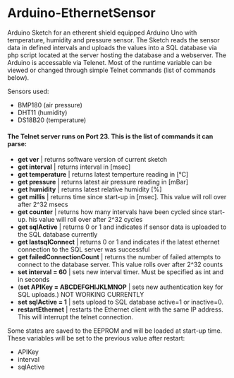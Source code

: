# Arduino-EthernetSensor
Arduino Sketch for an etherent shield equipped Arduino Uno with temperature, humidity and pressure sensor. The Sketch reads the sensor data in defined intervals and uploads the values into a SQL database via php script located at the server hosting the database and a webserver. The Arduino is accessable via Telenet. Most of the runtime variable can be viewed or changed through simple Telnet commands (list of commands below).

Sensors used:
- BMP180 (air pressure)
- DHT11 (humidity)
- DS18B20 (temperature)

#### The Telnet server runs on Port 23. This is the list of commands it can parse:
- **get ver** | returns software version of current sketch
- **get interval** | returns interval in [msec]
- **get temperature** | returns latest temperture reading in [°C]
- **get pressure** | returns latest air pressure reading in [mBar]
- **get humidity** | returns latest relative humidity [%]
- **get millis** | returns time since start-up in [msec]. This value will roll over after 2^32 msecs
- **get counter** | returns how many intervals have been cycled since start-up. his value will roll over after 2^32 cycles
- **get sqlActive** | returns 0 or 1 and indicates if sensor data is uploaded to the SQL database currently
- **get lastsqlConnect** | returns 0 or 1 and indicates if the latest ethernet connection to the SQL server was successful
- **get failedConnectionCount** | returns the number of failed attempts to connect to the database server. This value rolls over after 2^32 counts
- **set interval = 60** | sets new interval timer. Must be specified as int and in seconds
- (**set APIKey = ABCDEFGHIJKLMNOP** | sets new authentication key for SQL uploads.) NOT WORKING CURRENTLY
- **set sqlActive = 1** | sets upload to SQL database active=1 or inactive=0. 
- **restartEthernet** | restarts the Ethernet client with the same IP address. This will interrupt the telnet connection.
 
Some states are saved to the EEPROM and will be loaded at start-up time. These variables will be set to the previous value after restart:
- APIKey
- interval
- sqlActive
